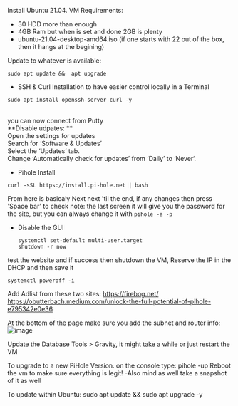 Install Ubuntu 21.04.
VM Requirements:
* 30 HDD more than enough
* 4GB Ram but when is set and done 2GB is plenty
* ubuntu-21.04-desktop-amd64.iso  (if one starts with 22 out of the box, then it hangs at the begining)

Update to whatever is available:
```
sudo apt update &&  apt upgrade
```

* SSH & Curl Installation to have easier control locally in a Terminal
```
sudo apt install openssh-server curl -y
```
 </br>you can now connect from Putty<br/>
**Disable udpates: **<br/>
	Open the settings for updates<br/>
	Search for ‘Software & Updates’<br/>
	Select the ‘Updates’ tab.<br/>
	Change ‘Automatically check for updates’ from ‘Daily’ to ‘Never‘.<br/>
	
* Pihole Install
```
curl -sSL https://install.pi-hole.net | bash
```
From here is basicaly Next next 'til the end, if any changes then press 'Space bar' to check
note: the last screen it will give you the password for the site, but you can always change it with ```pihole -a -p```

* Disable the GUI
	```
  systemctl set-default multi-user.target
	shutdown -r now
  ```

test the website and if success then shutdown the VM, Reserve the IP in the DHCP and then save it
```
systemctl poweroff -i	
```
	
Add Adlist from these two sites:
https://firebog.net/
https://obutterbach.medium.com/unlock-the-full-potential-of-pihole-e795342e0e36

At the bottom of the page make sure you add the subnet and router info:
![image](https://user-images.githubusercontent.com/44326428/189513495-a0ff9481-98d7-432d-9a5a-da8c1924c262.png)


Update the Database  Tools > Gravity, it might take a while or just restart the VM

To upgrade to a new PiHole Version. on the console type:
	pihole -up
Reboot the vm to make sure everything is legit! -Also mind as well take a snapshot of it as well

To update within Ubuntu:
 sudo apt update && sudo apt upgrade -y

